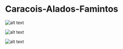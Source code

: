 ﻿# Caracois-Alados-Famintos

![alt text](https://github.com/Otavios/Caracois-Alados-Famintos/blob/master/imgs/img_t1_1.PNG)

![alt text](https://github.com/Otavios/Caracois-Alados-Famintos/blob/master/imgs/img_t1_2.PNG)

![alt text](https://github.com/Otavios/Caracois-Alados-Famintos/blob/master/imgs/img_t1_3.PNG)
